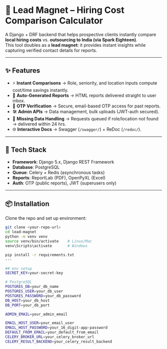 # 🧲 Lead Magnet – Hiring Cost Comparison Calculator

A Django + DRF backend that helps prospective clients instantly compare **local hiring costs** vs. **outsourcing to India (via Spark Eighteen)**.  
This tool doubles as a **lead magnet**: it provides instant insights while capturing verified contact details for reports.

---

## ✨ Features

- ⚡ **Instant Comparisons** → Role, seniority, and location inputs compute cost/time savings instantly.  
- 📑 **Auto-Generated Reports** → HTML reports delivered straight to user inbox.  
- 🔑 **OTP Verification** → Secure, email-based OTP access for past reports.  
- 🛠 **Admin APIs** → Data management, bulk uploads (JWT-auth secured).  
- 📂 **Missing Data Handling** → Requests queued if role/location not found → delivered within 24 hrs.  
- 🌐 **Interactive Docs** → Swagger (`/swagger/`) + ReDoc (`/redoc/`).  

---

## 🚀 Tech Stack

- **Framework**: Django 5.x, Django REST Framework  
- **Database**: PostgreSQL  
- **Queue**: Celery + Redis (asynchronous tasks)  
- **Reports**: ReportLab (PDF), OpenPyXL (Excel)
- **Auth**: OTP (public reports), JWT (superusers only)  

---

## 📦 Installation

Clone the repo and set up environment:

```bash
git clone <your-repo-url>
cd lead-magnet
python -m venv venv
source venv/bin/activate    # Linux/Mac
venv\Scripts\activate       # Windows

pip install -r requirements.txt
---

## env setup
SECRET_KEY=your-secret-key

# PostgreSQL
POSTGRES_DB=your_db_name
POSTGRES_USER=your_db_user
POSTGRES_PASSWORD=your_db_password
DB_HOST=your_db_host
DB_PORT=your_db_port

ADMIN_EMAIL=your_admin_email

EMAIL_HOST_USER=your_email_user      
EMAIL_HOST_PASSWORD=your_16_digit-app-password      
DEFAULT_FROM_EMAIL=your_default_from_email
CELERY_BROKER_URL=your_celery_broker_url
CELERY_RESULT_BACKEND=your_celery_result_backend

